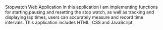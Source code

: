 Stopwatch Web Application
In this application I am implementing functions for starting,pausing and resetting the stop watch, as well as tracking and displaying lap times, users can accurately measure and record time intervals.
This application includes HTML, CSS and JavaScript
